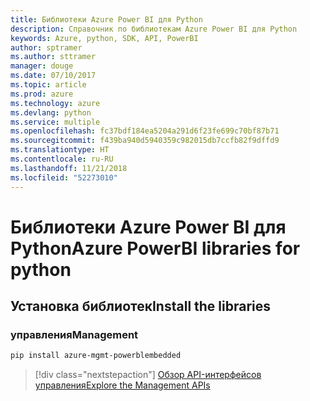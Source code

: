 ```yaml
---
title: Библиотеки Azure Power BI для Python
description: Справочник по библиотекам Azure Power BI для Python
keywords: Azure, python, SDK, API, PowerBI
author: sptramer
ms.author: sttramer
manager: douge
ms.date: 07/10/2017
ms.topic: article
ms.prod: azure
ms.technology: azure
ms.devlang: python
ms.service: multiple
ms.openlocfilehash: fc37bdf184ea5204a291d6f23fe699c70bf87b71
ms.sourcegitcommit: f439ba940d5940359c982015db7ccfb82f9dffd9
ms.translationtype: HT
ms.contentlocale: ru-RU
ms.lasthandoff: 11/21/2018
ms.locfileid: "52273010"
---
```

# <a name="azure-powerbi-libraries-for-python"></a><span data-ttu-id="8ec70-104">Библиотеки Azure Power BI для Python</span><span class="sxs-lookup"><span data-stu-id="8ec70-104">Azure PowerBI libraries for python</span></span>

## <a name="install-the-libraries"></a><span data-ttu-id="8ec70-105">Установка библиотек</span><span class="sxs-lookup"><span data-stu-id="8ec70-105">Install the libraries</span></span>


### <a name="management"></a><span data-ttu-id="8ec70-106">управления</span><span class="sxs-lookup"><span data-stu-id="8ec70-106">Management</span></span>

```bash
pip install azure-mgmt-powerblembedded
```
> [!div class="nextstepaction"]
> [<span data-ttu-id="8ec70-107">Обзор API-интерфейсов управления</span><span class="sxs-lookup"><span data-stu-id="8ec70-107">Explore the Management APIs</span></span>](/python/api/overview/azure/powerbi/management)